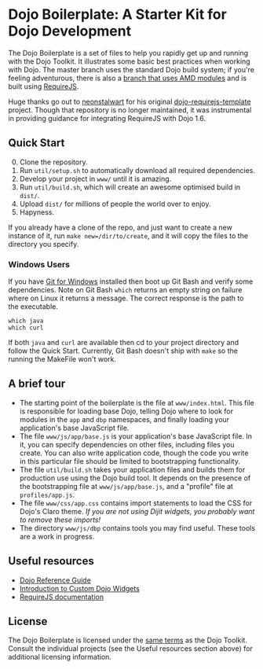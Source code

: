 # Dojo Boilerplate: A Starter Kit for Dojo Development

The Dojo Boilerplate is a set of files to help you rapidly get up and running
with the Dojo Toolkit. It illustrates some basic best practices when working
with Dojo. The master branch uses the standard Dojo build system; if you're
feeling adventurous, there is also a
[branch that uses AMD modules](https://github.com/rmurphey/dojo-boilerplate/tree/AMD)
and is built using [RequireJS](http://requirejs.org).

Huge thanks go out to [neonstalwart](https://github.com/neonstalwart) for his
original
[dojo-requirejs-template](https://github.com/neonstalwart/dojo-requirejs-template)
project. Though that repository is no longer maintained, it was instrumental in
providing guidance for integrating RequireJS with Dojo 1.6.

## Quick Start

0. Clone the repository.
1. Run `util/setup.sh` to automatically download all required dependencies.
2. Develop your project in `www/` until it is amazing.
3. Run `util/build.sh`, which will create an awesome optimised build in `dist/`.
4. Upload `dist/` for millions of people the world over to enjoy.
5. Hapyness.

If you already have a clone of the repo, and just want to create a new
instance of it, run `make new=/dir/to/create`, and it will copy the files to
the directory you specify.

### Windows Users

If you have [Git for Windows](http://git-scm.com) 
installed then boot up Git Bash and verify some dependencies. Note on Git Bash 
`which` returns an empty string on failure where on Linux it returns a message. 
The correct response is the path to the executable.


    which java 
    which curl


If both `java` and `curl` are available then cd to your project directory and
follow the Quick Start. Currently, Git Bash doesn't ship with `make` so the
running the MakeFile won't work.


## A brief tour

* The starting point of the boilerplate is the file at `www/index.html`. This
  file is responsible for loading base Dojo, telling Dojo where to look for
  modules in the `app` and `dbp` namespaces, and finally loading your
  application's base JavaScript file.
* The file `www/js/app/base.js` is your application's base JavaScript file. In
  it, you can specify dependencies on other files, including files you create.
  You can also write application code, though the code you write in this
  particular file should be limited to bootstrapping functionality.
* The file `util/build.sh` takes your application files and builds them for
  production use using the Dojo build tool. It depends on the presence of the
  bootstrapping file at `www/js/app/base.js`, and a "profile" file at
  `profiles/app.js`.
* The file `www/css/app.css` contains import statements to load the CSS for
  Dojo's Claro theme. _If you are not using Dijit widgets, you probably want to
  remove these imports!_
* The directory `www/js/dbp` contains tools you may find useful. These tools
  are a work in progress.


Useful resources
----------------

* [Dojo Reference Guide](http://dojotoolkit.org/reference-guide/)
* [Introduction to Custom Dojo Widgets](http://www.enterprisedojo.com/2010/09/21/introduction-to-custom-dojo-widgets/)
* [RequireJS documentation](http://requirejs.org/docs/api.html)

License
-------

The Dojo Boilerplate is licensed under the [same
terms](http://bugs.dojotoolkit.org/browser/dojo/trunk/LICENSE) as the Dojo
Toolkit. Consult the individual projects (see the Useful resources section
above) for additional licensing information.

